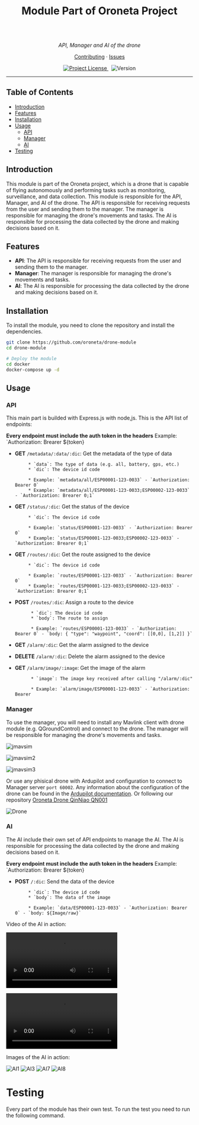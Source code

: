 <h1 align="center">Module Part of Oroneta Project</h1>
<br>
<br>

<p align="center">
  <i>API, Manager and AI of the drone</i>
</p>

<p align="center">
  <a href="./CONTRIBUTING.md">Contributing</a>
  ·
  <a href="https://github.com/oroneta/drone-module/issues">Issues</a>
</p>

<p align="center">
  <a href="https://opensource.org/license/mit">
    <img src="https://img.shields.io/badge/License-MIT-blue.svg" alt="Project License" />
  </a>&nbsp;
  <a>
    <img src="https://img.shields.io/badge/version-v0.1.0-brightgreen" alt="Version" />
  </a>
</p>

<hr>

## Table of Contents

- [Introduction](#introduction)
- [Features](#features)
- [Installation](#installation)
- [Usage](#usage)
  - [API](#api)
  - [Manager](#manager)
  - [AI](#ai)
- [Testing](#testing)



## Introduction

This module is part of the Oroneta project, which is a drone that is capable of flying autonomously and performing tasks such as monitoring, surveillance, and data collection. This module is responsible for the API, Manager, and AI of the drone. The API is responsible for receiving requests from the user and sending them to the manager. The manager is responsible for managing the drone's movements and tasks. The AI is responsible for processing the data collected by the drone and making decisions based on it.


## Features

- **API**: The API is responsible for receiving requests from the user and sending them to the manager.
- **Manager**: The manager is responsible for managing the drone's movements and tasks.
- **AI**: The AI is responsible for processing the data collected by the drone and making decisions based on it.


## Installation

To install the module, you need to clone the repository and install the dependencies.

```bash
git clone https://github.com/oroneta/drone-module
cd drone-module

# Deploy the module
cd docker
docker-compose up -d
```

## Usage

### API

This main part is builded with Express.js with node,js. This is the API list of endpoints:

**Every endpoint must include the auth token in the headers** Example: `Authorization: Brearer ${token}

- **GET** `/metadata/:data/:dic`: Get the metadata of the type of data
  
           * `data`: The type of data (e.g. all, battery, gps, etc.)
           * `dic`: The device id code

           * Example: `metadata/all/ESP00001-123-0033` - `Authorization: Bearer 0`
           * Example: `metadata/all/ESP00001-123-0033;ESP00002-123-0033` - `Authorization: Brearer 0;1`

- **GET** `/status/:dic`: Get the status of the device
  
           * `dic`: The device id code

           * Example: `status/ESP00001-123-0033` - `Authorization: Bearer 0`
           * Example: `status/ESP00001-123-0033;ESP00002-123-0033` - `Authorization: Brearer 0;1`


- **GET** `/routes/:dic`: Get the route assigned to the device
  
           * `dic`: The device id code

           * Example: `routes/ESP00001-123-0033` - `Authorization: Bearer 0`
           * Example: `routes/ESP00001-123-0033;ESP00002-123-0033` - `Authorization: Brearer 0;1`
    
- **POST** `/routes/:dic`: Assign a route to the device
  
            * `dic`: The device id code
            * `body`: The route to assign
    
            * Example: `routes/ESP00001-123-0033` - `Authorization: Bearer 0` - `body: { "type": "waypoint", "coord": [[0,0], [1,2]] }`

- **GET** `/alarm/:dic`: Get the alarm assigned to the device

- **DELETE** `/alarm/:dic`: Delete the alarm assigned to the device

- **GET** `/alarm/image/:image`: Get the image of the alarm
  
            * `image`: The image key received after calling "/alarm/:dic"

            * Example: `alarm/image/ESP00001-123-0033` - `Authorization: Bearer


### Manager

To use the manager, you will need to install any Mavlink client with drone module (e.g. QGroundControl) and connect to the drone. The manager will be responsible for managing the drone's movements and tasks.

![jmavsim](./doc/img/jmavsim.png)

![jmavsim2](./doc/img/jmavsim2.png)

![jmavsim3](./doc/img/jmavsim3.png)


Or use any phisical drone with Ardupilot and configuration to connect to Manager server `port 60002`. Any information about the configuration of the drone can be found in the [Ardupilot documentation](https://ardupilot.org/ardupilot/index.html). Or following our repository [Oroneta Drone QinNiao QN001](https://github.com/oroneta/QN001-drone)

![Drone](./doc/img/drone.jpg)


### AI

The AI include their own set of API endpoints to manage the AI. The AI is responsible for processing the data collected by the drone and making decisions based on it.

**Every endpoint must include the auth token in the headers** Example: `Authorization: Brearer ${token}

- **POST** `/:dic`: Send the data of the device

           * `dic`: The device id code
           * `body`: The data of the image

           * Example: `data/ESP00001-123-0033` - `Authorization: Bearer 0` - `body: ${Image/raw}`


Video of the AI in action:

![AI](./doc/img/fire/FireForestProcessed.mp4)

![AI2](./doc/img/fire/FireForestProcessed2.mp4)


Images of the AI in action:

![AI1](./doc/img/fire/t000.jpg)
![AI3](./doc/img/fire/t001.jpg)
![AI7](./doc/img/fire/t005.jpg)
![AI8](./doc/img/fire/t006.jpg)


# Testing

Every part of the module has their own test. To run the test you need to run the following command.

